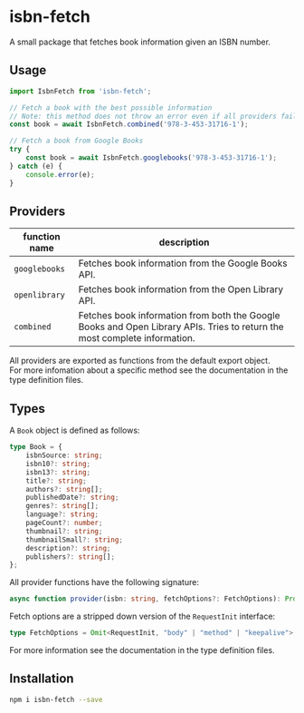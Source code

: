 # isbn-fetch

A small package that fetches book information given an ISBN number.

## Usage

```typescript
import IsbnFetch from 'isbn-fetch';

// Fetch a book with the best possible information
// Note: this method does not throw an error even if all providers fail
const book = await IsbnFetch.combined('978-3-453-31716-1');

// Fetch a book from Google Books
try {
    const book = await IsbnFetch.googlebooks('978-3-453-31716-1');
} catch (e) {
    console.error(e);
}
```

## Providers

| function name | description |
| --- | --- |
| `googlebooks` | Fetches book information from the Google Books API. |
| `openlibrary` | Fetches book information from the Open Library API. |
| `combined` | Fetches book information from both the Google Books and Open Library APIs. Tries to return the most complete information. |

All providers are exported as functions from the default export object.  
For more infomation about a specific method see the documentation in the type definition files.

## Types

A `Book` object is defined as follows:

```typescript
type Book = {
    isbnSource: string;
    isbn10?: string;
    isbn13?: string;
    title?: string;
    authors?: string[];
    publishedDate?: string;
    genres?: string[];
    language?: string;
    pageCount?: number;
    thumbnail?: string;
    thumbnailSmall?: string;
    description?: string;
    publishers?: string[];
};
```

All provider functions have the following signature:

```typescript
async function provider(isbn: string, fetchOptions?: FetchOptions): Promise<Book>;
```

Fetch options are a stripped down version of the `RequestInit` interface:
```typescript
type FetchOptions = Omit<RequestInit, "body" | "method" | "keepalive">;
```

For more information see the documentation in the type definition files.

## Installation

```bash
npm i isbn-fetch --save
```

